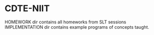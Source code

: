# CDTE-NIIT
 HOMEWORK dir contains all homeworks from SLT sessions 
 IMPLEMENTATION dir contains example programs of concepts taught.
